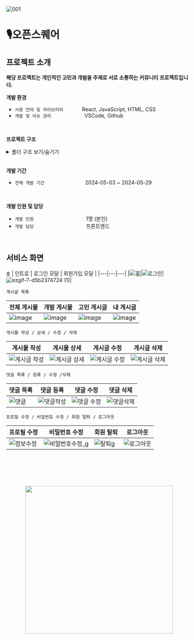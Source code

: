 ![001](https://github.com/100-hours-a-week/5-erica-react-fe/assets/81230764/7f884653-458e-498a-9e0a-96fe8ea4987b)

# 🎙️오픈스퀘어
## 프로젝트 소개

**해당 프로젝트는 개인적인 고민과 개발을 주제로 서로 소통하는 커뮤니티 프로젝트입니다.**  

**개발 환경**     
- `사용 언어 및 라이브러리` &nbsp;&nbsp;&nbsp;&nbsp;&nbsp;&nbsp;&nbsp;&nbsp;&nbsp;&nbsp;&nbsp; React, JavaScript, HTML, CSS <br/>
- `개발 및 이슈 관리` &nbsp;&nbsp;&nbsp;&nbsp;&nbsp;&nbsp;&nbsp;&nbsp;&nbsp;&nbsp;&nbsp;&nbsp;&nbsp;&nbsp;&nbsp;&nbsp;&nbsp;&nbsp;&nbsp;&nbsp;&nbsp; VSCode, Github 
<br/>

**프로젝트 구조**

<details>
  <summary>폴더 구조 보기/숨기기</summary>
  <div markdown="1">
    
      ├── README.md
      ├── .gitignore
      ├── package-lock.json
      ├── package.json
      ├── public
      │    ├── index.html
      │    ├── manifest.json
      │    └── robots.txt
      └── src
           ├── App.js
           ├── App.test.js
           ├── App.module.css
           ├── App.test.js
           ├── index.css
           ├── index.js
           ├── logo.svg
           ├── reportWebVitals.js
           ├── setupTests.js
           ├── static.js
           ├── components
           │     ├── button
           │     │     ├── LogOutButton.js
           │     │     └── PostButton.js
           │     ├── comments
           │     │     ├── AddComment.js
           │     │     ├── Comment.js
           │     │     └── Comments.js
           │     ├── input
           │     │     ├── EmailInput.js
           │     │     ├── NicknameInput.js
           │     │     └── PasswordInput.js
           │     ├── modals
           │     │     ├── DeleteCommentModal.js
           │     │     ├── DeletePostModal.js
           │     │     └── Modals.js
           │     ├── posts
           │     │     ├── AddPostContainer.js
           │     │     ├── MiniPost.js
           │     │     ├── PostAction.js
           │     │     ├── PostDetail.js
           │     │     ├── PostSkeleton.js
           │     │     ├── PostsSkeleton.js
           │     │     └── UpdatePostContainer.js
           │     ├── users
           │     │     ├── UpdatePasswordContainer.js
           │     │     ├── UpdateProfileContainer.js
           │     │     ├── UserProfile.js
           │     │     └── UserProfileImage.js
           │     ├── BackButton.js
           │     ├── Layout.jsx
           │     └── Navbar.js
           ├── hoc
           │     ├── withLoading.js
           │     └── withLogIn.js
           ├── pages
           │     ├── AddPostPage.jsx
           │     ├── Home.jsx
           │     ├── LogInPage.jsx
           │     ├── PostDetailPage.jsx
           │     ├── PostPage.jsx
           │     ├── SignUpPage.jsx
           │     ├── UpdatePasswordPage.jsx
           │     ├── UpdatePostPage.jsx
           │     └── UpdateProfilePage.jsx
           ├── imaegs
           │     ├── back.png
           │     ├── logo.png
           │     ├── side_banner.png
           │     ├── welcome.gif
           │     └── profile_img.webp
           ├── reducer
           │     ├── emailReducer.js
           │     ├── nicknameReducer.js
           │     ├── passwordCheckReducer.js
           │     └── passwordReducer.js
           ├── hooks
           │     ├── useFetch.js
           │     ├── UseFetchEvent.js
           │     ├── usePasswordValidation.js
           │     ├── usePosition.js
           │     ├── useShowProfile.js
           │     └── useSignUpValidation.js
           ├── utils
           │     ├── checkOwner.js
           │     ├── constant.js
           │     ├── errorMessage.js
           │     ├── fetchData.js
           │     ├── navigate.js
           │     ├── numberToK.js
           │     ├── scroll.js
           │     └── status.js
           └── styles
                 ├── button
                 ├── comment
                 ├── input
                 ├── post
                 ├── skeleton
                 ├── user
                 ├── Home.module.css
                 ├── Layot.module.css
                 ├── LogIn.module.css
                 ├── Navbar.module.css
                 ├── PostModal.module.css
                 └── SignUp.module.css
   
    
  </div>
</details> 
<br/>

**개발 기간**  
- `전체 개발 기간` &nbsp;&nbsp;&nbsp;&nbsp;&nbsp;&nbsp;&nbsp;&nbsp;&nbsp;&nbsp;&nbsp;&nbsp;&nbsp;&nbsp;&nbsp;&nbsp;&nbsp;&nbsp;&nbsp;&nbsp;&nbsp;&nbsp;&nbsp;&nbsp;&nbsp;&nbsp; 2024-05-03 ~ 2024-05-29
<br/>

**개발 인원 및 담당**  
- `개발 인원`&nbsp;&nbsp;&nbsp;&nbsp;&nbsp;&nbsp;&nbsp;&nbsp;&nbsp;&nbsp;&nbsp;&nbsp;&nbsp;&nbsp;&nbsp;&nbsp;&nbsp;&nbsp;&nbsp;&nbsp;&nbsp;&nbsp;&nbsp;&nbsp;&nbsp;&nbsp;&nbsp;&nbsp;&nbsp;&nbsp;&nbsp;&nbsp;&nbsp;&nbsp;&nbsp; 1명 (본인)
- `개발 담당`&nbsp;&nbsp;&nbsp;&nbsp;&nbsp;&nbsp;&nbsp;&nbsp;&nbsp;&nbsp;&nbsp;&nbsp;&nbsp;&nbsp;&nbsp;&nbsp;&nbsp;&nbsp;&nbsp;&nbsp;&nbsp;&nbsp;&nbsp;&nbsp;&nbsp;&nbsp;&nbsp;&nbsp;&nbsp;&nbsp;&nbsp;&nbsp;&nbsp;&nbsp;&nbsp; 프론트엔드

<br/>

## 서비스 화면

`홈`
| 인트로 | 로그인 모달 | 회원가입 모달 |
|---|---|---|
|![홈](https://github.com/100-hours-a-week/5-erica-react-fe/assets/81230764/34e27bd3-65d7-4283-bbd5-ee22b672172a)|![로그인](https://github.com/100-hours-a-week/5-erica-react-fe/assets/81230764/98668876-b38a-44e5-955f-a83b3b52607c)|![ezgif-7-d5b2374724 (1)](https://github.com/100-hours-a-week/5-erica-react-fe/assets/81230764/f9a26dd9-6016-4ac3-84f8-21c5e856d314)|

  
`게시글 목록`

|전체 게시물|개발 게시물|고민 게시글|내 게시글|
|---|---|---|---|
|![image](https://github.com/100-hours-a-week/5-erica-react-fe/assets/81230764/d03e5a5d-5d39-4d49-bdb2-303ef31bc79d)|![image](https://github.com/100-hours-a-week/5-erica-react-fe/assets/81230764/fd5ab35c-9bd7-49d8-95c6-5e1e73e757d1)|![image](https://github.com/100-hours-a-week/5-erica-react-fe/assets/81230764/a04d6ffc-8448-4ad4-abd0-70a014d194a2)|![image](https://github.com/100-hours-a-week/5-erica-react-fe/assets/81230764/f99c44b3-ab8a-4cf4-ab11-9327fa7c432d)|

  
`게시물 작성 / 상세 / 수정 / 삭제`

|게시물 작성|게시물 상세|게시글 수정|게시글 삭제|
|---|---|---|---|
|![게시글 작성](https://github.com/100-hours-a-week/5-erica-react-fe/assets/81230764/84a6702d-4e39-4bfb-8229-47e8cd0317ab)|![게시글 상세](https://github.com/100-hours-a-week/5-erica-react-fe/assets/81230764/7a1f4b1e-47c6-4ad3-926b-4712658184e3)|![게시글 수정](https://github.com/100-hours-a-week/5-erica-react-fe/assets/81230764/a0f0f6ac-a4cb-47a3-933b-c5715405e5cd)|![게시글 삭제](https://github.com/100-hours-a-week/5-erica-react-fe/assets/81230764/f61b207a-2fff-4a38-a186-87c929e1642b)|
  

`댓글 목록 / 등록 / 수정 /삭제`

|댓글 목록|댓글 등록|댓글 수정|댓글 삭제|
|---|---|---|---|
|![댓글](https://github.com/100-hours-a-week/5-erica-react-fe/assets/81230764/af052804-9b9c-49fa-9eeb-489070c8d16a)|![댓글작성](https://github.com/100-hours-a-week/5-erica-react-fe/assets/81230764/9a9a3e87-25dd-44ae-a3ec-2f8bf98e32d0)|![댓글 수정](https://github.com/100-hours-a-week/5-erica-react-fe/assets/81230764/d6074187-9659-45fa-a169-e636a18955cc)|![댓글삭제](https://github.com/100-hours-a-week/5-erica-react-fe/assets/81230764/7aed1088-201e-46f6-be09-b03e2d0791fe)|

  
`프로필 수정 / 비밀번호 수정 / 회원 탈퇴 / 로그아웃`

|프로필 수정|비밀번호 수정|회원 탈퇴|로그아웃|
|---|---|---|---|
|![정보수정](https://github.com/100-hours-a-week/5-erica-react-fe/assets/81230764/f7c61feb-5658-4ae2-98d6-dcffeeac7ea8)|![비밀번호수정_g](https://github.com/100-hours-a-week/5-erica-react-fe/assets/81230764/96ab2c92-3c58-46a9-a049-5413b4aed15a)|![탈퇴g](https://github.com/100-hours-a-week/5-erica-react-fe/assets/81230764/b575fadd-5752-4ca8-ac20-4fe494852db9)|![로그아웃](https://github.com/100-hours-a-week/5-erica-react-fe/assets/81230764/3a7ce9b0-4f6e-40ca-8149-bf6edd1b755f)|

<br />

<br/>
<br/>
<br/>

<p align="center">
  <img src="https://github.com/100-hours-a-week/5-erica-react-fe/assets/81230764/d611b233-b596-4d1d-bbb9-dc2e4e41eb47" style="width:400px; margin: 0 auto"/>
</p>
